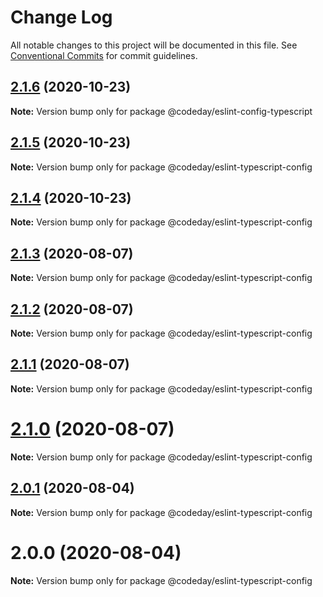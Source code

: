 # Change Log

All notable changes to this project will be documented in this file.
See [Conventional Commits](https://conventionalcommits.org) for commit guidelines.

## [2.1.6](https://github.com/codeday/eslint-config/compare/v2.1.5...v2.1.6) (2020-10-23)

**Note:** Version bump only for package @codeday/eslint-config-typescript





## [2.1.5](https://github.com/codeday/eslint-config/compare/v2.1.4...v2.1.5) (2020-10-23)

**Note:** Version bump only for package @codeday/eslint-typescript-config





## [2.1.4](https://github.com/codeday/eslint-config/compare/v2.1.3...v2.1.4) (2020-10-23)

**Note:** Version bump only for package @codeday/eslint-typescript-config





## [2.1.3](https://github.com/codeday/eslint-config/compare/v2.1.2...v2.1.3) (2020-08-07)

**Note:** Version bump only for package @codeday/eslint-typescript-config





## [2.1.2](https://github.com/codeday/eslint-config/compare/v2.1.1...v2.1.2) (2020-08-07)

**Note:** Version bump only for package @codeday/eslint-typescript-config





## [2.1.1](https://github.com/codeday/eslint-config/compare/v2.1.0...v2.1.1) (2020-08-07)

**Note:** Version bump only for package @codeday/eslint-typescript-config





# [2.1.0](https://github.com/codeday/eslint-config/compare/v2.0.1...v2.1.0) (2020-08-07)

**Note:** Version bump only for package @codeday/eslint-typescript-config





## [2.0.1](https://github.com/codeday/eslint-config/compare/v2.0.0...v2.0.1) (2020-08-04)

**Note:** Version bump only for package @codeday/eslint-typescript-config





# 2.0.0 (2020-08-04)

**Note:** Version bump only for package @codeday/eslint-typescript-config
